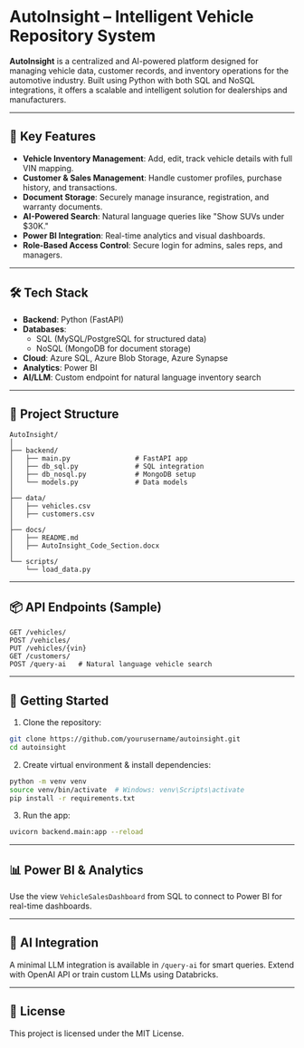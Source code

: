 
# AutoInsight – Intelligent Vehicle Repository System

**AutoInsight** is a centralized and AI-powered platform designed for managing vehicle data, customer records, and inventory operations for the automotive industry. Built using Python with both SQL and NoSQL integrations, it offers a scalable and intelligent solution for dealerships and manufacturers.

---

## 🚀 Key Features

- **Vehicle Inventory Management**: Add, edit, track vehicle details with full VIN mapping.
- **Customer & Sales Management**: Handle customer profiles, purchase history, and transactions.
- **Document Storage**: Securely manage insurance, registration, and warranty documents.
- **AI-Powered Search**: Natural language queries like "Show SUVs under $30K."
- **Power BI Integration**: Real-time analytics and visual dashboards.
- **Role-Based Access Control**: Secure login for admins, sales reps, and managers.

---

## 🛠️ Tech Stack

- **Backend**: Python (FastAPI)
- **Databases**: 
  - SQL (MySQL/PostgreSQL for structured data)
  - NoSQL (MongoDB for document storage)
- **Cloud**: Azure SQL, Azure Blob Storage, Azure Synapse
- **Analytics**: Power BI
- **AI/LLM**: Custom endpoint for natural language inventory search

---

## 📁 Project Structure

```
AutoInsight/
│
├── backend/
│   ├── main.py                # FastAPI app
│   ├── db_sql.py              # SQL integration
│   ├── db_nosql.py            # MongoDB setup
│   └── models.py              # Data models
│
├── data/
│   ├── vehicles.csv
│   ├── customers.csv
│
├── docs/
│   ├── README.md
│   ├── AutoInsight_Code_Section.docx
│
└── scripts/
    └── load_data.py
```

---

## 📦 API Endpoints (Sample)

```http
GET /vehicles/
POST /vehicles/
PUT /vehicles/{vin}
GET /customers/
POST /query-ai   # Natural language vehicle search
```

---

## 🧪 Getting Started

1. Clone the repository:
```bash
git clone https://github.com/yourusername/autoinsight.git
cd autoinsight
```

2. Create virtual environment & install dependencies:
```bash
python -m venv venv
source venv/bin/activate  # Windows: venv\Scripts\activate
pip install -r requirements.txt
```

3. Run the app:
```bash
uvicorn backend.main:app --reload
```

---

## 📊 Power BI & Analytics

Use the view `VehicleSalesDashboard` from SQL to connect to Power BI for real-time dashboards.

---

## 🤖 AI Integration

A minimal LLM integration is available in `/query-ai` for smart queries. Extend with OpenAI API or train custom LLMs using Databricks.

---

## 📄 License

This project is licensed under the MIT License.
